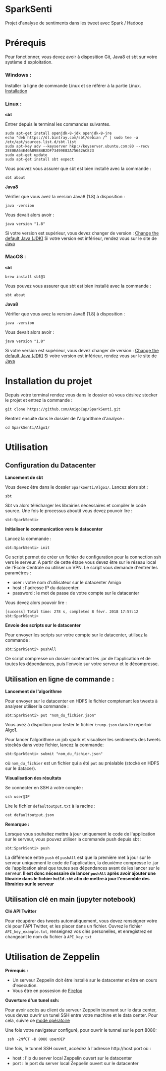 # SparkSenti

Projet d'analyse de sentiments dans les tweet avec Spark / Hadoop

# Prérequis

Pour fonctionner, vous devez avoir à disposition Git, Java8 et sbt sur votre système d'exploitation.

### Windows :

Installer la ligne de commande Linux et se référer à la partie Linux.
[Installation](https://docs.microsoft.com/en-us/windows/wsl/install-win10)

### Linux :

**sbt**

Entrer depuis le terminal les commandes suivantes.
```
sudo apt-get install openjdk-8-jdk openjdk-8-jre
echo "deb https://dl.bintray.com/sbt/debian /" | sudo tee -a /etc/apt/sources.list.d/sbt.list
sudo apt-key adv --keyserver hkp://keyserver.ubuntu.com:80 --recv 2EE0EA64E40A89B84B2DF73499E82A75642AC823
sudo apt-get update
sudo apt-get install sbt expect
```

Vous pouvez vous assurer que sbt est bien installé avec la commande :
```
sbt about
```
**Java8**

Vérifier que vous avez la version Java8 (1.8) à disposition :
```
java -version
```
Vous devait alors avoir :
```
java version "1.8"
```
Si votre version est supérieur, vous devez changer de version :  [Change the default Java (JDK)](https://stackoverflow.com/questions/21964709/how-to-set-or-change-the-default-java-jdk-version-on-os-x)
Si votre version est inférieur, rendez vous sur le site de [Java](https://www.java.com/fr/download/)

### MacOS :

**sbt**
```
brew install sbt@1
```
Vous pouvez vous assurer que sbt est bien installé avec la commande :
```
sbt about
```
**Java8**

Vérifier que vous avez la version Java8 (1.8) à disposition :
```
java -version
```
Vous devait alors avoir :
```
java version "1.8"
```
Si votre version est supérieur, vous devez changer de version :  [Change the default Java (JDK)](https://stackoverflow.com/questions/21964709/how-to-set-or-change-the-default-java-jdk-version-on-os-x)
Si votre version est inférieur, rendez vous sur le site de [Java](https://www.java.com/fr/download/)

# Installation du projet

Depuis votre terminal rendez vous dans le dossier où vous désirez stocker le projet et entrez la commande :
```
git clone https://github.com/AmigoCap/SparkSenti.git
```

Rentrez ensuite dans le dossier de l'algorithme d'analyse :
```
cd SparkSenti/Algo1/
```

# Utilisation

## Configuration du Datacenter

**Lancement de sbt**

Vous devez être dans le dossier `SparkSenti/Algo1/`.
Lancez alors sbt :
```
sbt
```
Sbt va alors télécharger les librairies nécessaires et compiler le code source.
Une fois le processus aboutit vous devez pouvoir lire :
```
sbt:SparkSenti>
```

**Initialiser le communication vers le datacenter**

Lancez la commande :
```
sbt:SparkSenti> init
```
Ce script permet de créer un fichier de configuration pour la connection ssh vers le serveur.
A partir de cette étape vous devez être sur le réseau local de l'Ecole Centrale ou utiliser un VPN.
Le script vous demande d'entrer les paramètres :
* user : votre nom d'utilisateur sur le datacenter Amigo
* host : l'adresse IP du datacenter.
* password : le mot de passe de votre compte sur le datacenter

Vous devez alors pouvoir lire :
```
[success] Total time: 278 s, completed 8 févr. 2018 17:57:12
sbt:SparkSenti>
```
**Envoie des scripts sur le datacenter**

Pour envoyer les scripts sur votre compte sur le datacenter, utilisez la commande :
```
sbt:SparkSenti> pushAll
```
Ce script compresse un dossier contenant les .jar de l'application et de toutes les dépendances, puis l'envoie sur votre serveur et le décompresse.

## Utilisation en ligne de commande :

**Lancement de l'algorithme**

Pour envoyer sur le datacenter en HDFS le fichier comptenant les tweets à analyser utiliser la commande :
```
sbt:SparkSenti> put "nom_du_fichier.json"
```
Vous avez à dispoition pour tester le fichier `trump.json` dans le repertoir Algo1.

Pour lancer l'algorithme un job spark et visualiser les sentiments des tweets stockés dans votre fichier, lancez la commande:
```
sbt:SparkSenti> submit "nom_du_fichier.json"
```

où `nom_du_fichier` est un fichier qui a été `put` au préalable (stocké en HDFS sur le datacer).

**Visualisation des résultats**

Se connecter en SSH à votre compte :
```
ssh user@IP
```
Lire le fichier `defaultoutput.txt` à la racine :
```
cat defaultoutput.json
```
**Remarque :**

Lorsque vous souhaitez mettre à jour uniquement le code de l'application sur le serveur, vous pouvez utiliser la commande push depuis sbt :
```
sbt:SparkSenti> push
```

La différence entre `push` et `pushAll` est que la première met à jour sur le serveur uniquement le code de l'application, la deuxième compresse le .jar de l'application ainsi que toutes ses dépendances avant de les lancer sur le serveur.
**Il est donc nécessaire de lancer `pushAll` après avoir ajouter une librairie dans le fichier `build.sbt` afin de mettre à jour l'ensemble des librairies sur le serveur**

## Utilisation clé en main (jupyter notebook)

**Clé API Twitter**

Pour récupérer des tweets automatiquement, vous devez renseigner votre clé pour l'API Twitter, et les placer dans un fichier. 
Ouvrez le fichier `API_key_example.txt`, renseignez vos clés personelles, et enregistrez en changeant le nom du fichier à `API_key.txt`





# Utilisation de Zeppelin

**Prérequis :**

* Un serveur Zeppelin doit être installé sur le datacenter et être en cours d'execution.
* Vous être en possesion de [Firefox](https://www.mozilla.org/fr/firefox/new/)

**Ouverture d'un tunel ssh:**

Pour avoir accès au client du serveur Zeppelin tournant sur le data center, vous devez ouvrir un tunel SSH entre votre machine et le data center.
Pour cela, suivre ce [mode opératoire](https://arliguy.net/2013/06/18/proxy-socks-via-ssh-pour-firefox/)

Une fois votre navigateur configuré, pour ouvrir le tunnel sur le port 8080:
```
 ssh -2NfCT -D 8080 user@IP
```

Une fois, le tunnel SSH ouvert, accédez à l'adresse http://host:port où :
* host : l'ip du server local Zeppelin ouvert sur le datacenter
* port : le port du server local Zeppelin ouvert sur le datacenter
